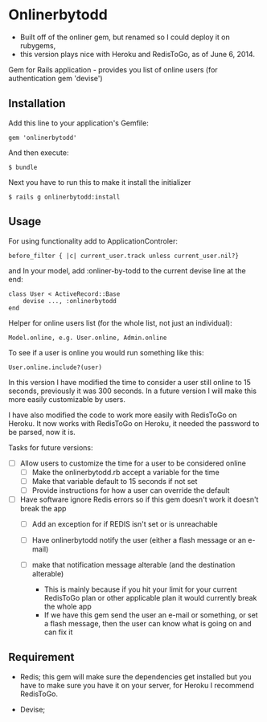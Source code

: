 # Onlinerbytodd

* Built off of the onliner gem, but renamed so I could deploy it on rubygems,
* this version plays nice with Heroku and RedisToGo, as of June 6, 2014.


Gem for Rails application - provides you list of online users (for authentication gem 'devise')

## Installation

Add this line to your application's Gemfile:

    gem 'onlinerbytodd'

And then execute:

    $ bundle

Next you have to run this to make it install the initializer

    $ rails g onlinerbytodd:install 

## Usage

For using functionality add to ApplicationControler:

	before_filter { |c| current_user.track unless current_user.nil?}

and In your model, add :onliner-by-todd to the current devise line at the end:

	class User < ActiveRecord::Base
		devise ..., :onlinerbytodd
	end

Helper for online users list (for the whole list, not just an individual):

	Model.online, e.g. User.online, Admin.online

To see if a user is online you would run something like this:

	User.online.include?(user)

In this version I have modified the time to consider a user still online to 
15 seconds, previously it was 300 seconds.  In a future version I will make
this more easily customizable by users.

I have also modified the code to work more easily with RedisToGo on Heroku.
It now works with RedisToGo on Heroku, it needed the password to be parsed,
now it is.

Tasks for future versions:

- [ ] Allow users to customize the time for a user to be considered online
	- [ ] Make the onlinerbytodd.rb accept a variable for the time
	- [ ] Make that variable default to 15 seconds if not set
	- [ ] Provide instructions for how a user can override the default
- [ ] Have software ignore Redis errors so if this gem doesn't work it doesn't break the app
	- [ ] Add an exception for if REDIS isn't set or is unreachable
	- [ ] Have onlinerbytodd notify the user (either a flash message or an e-mail)
	- [ ] make that notification message alterable (and the destination alterable)
		
		* This is mainly because if you hit your limit for your current RedisToGo plan or other applicable plan it would currently break the whole app
		* If we have this gem send the user an e-mail or something, or set a flash message, then the user can know what is going on and can fix it

## Requirement

  * Redis; this gem will make sure the dependencies get installed but you have 
  	to make sure you have it on your server, for Heroku I recommend RedisToGo.
  
  * Devise;
